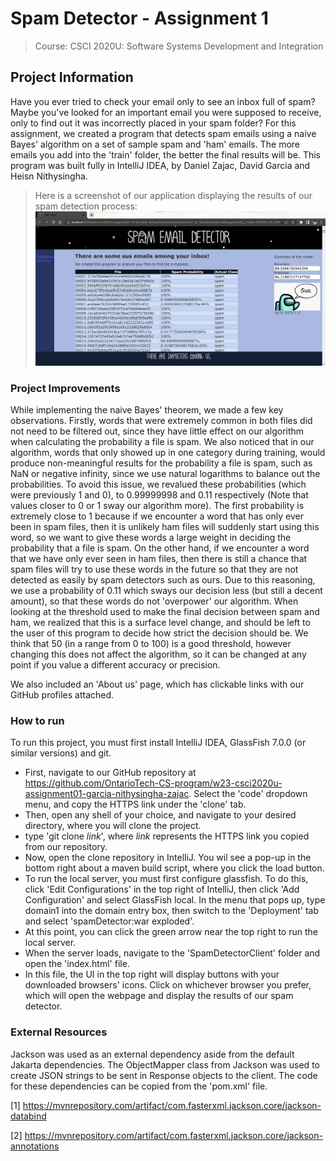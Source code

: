 # Spam Detector - Assignment 1
> Course: CSCI 2020U: Software Systems Development and Integration


## Project Information
Have you ever tried to check your email only to see an inbox full of spam? Maybe you've looked for an important email 
you were supposed to receive, only to find out it was incorrectly placed in your spam folder? For this assignment, we 
created a program that detects spam emails using a naive Bayes' algorithm on a set of sample spam and 'ham' emails.
The more emails you add into the 'train' folder, the better the final results will be. This program was built fully in 
IntelliJ IDEA, by Daniel Zajac, David Garcia and Heisn Nithysingha.

> Here is a screenshot of our application displaying the results of our spam detection process:
![dashboard.png](dashboard.png)

### Project Improvements
While implementing the naive Bayes' theorem, we made a few key observations. Firstly, words that were extremely common 
in both files did not need to be filtered out, since they have little effect on our algorithm when calculating the 
probability a file is spam. We also noticed that in our algorithm, words that only showed up in one category during 
training, would produce non-meaningful results for the probability a file is spam, such as NaN or negative infinity, 
since we use natural logarithms to balance out the probabilities. To avoid this issue, we revalued these probabilities 
(which were previously 1 and 0), to 0.99999998 and 0.11 respectively (Note that values closer to 0 or 1 sway our algorithm more). The
first probability is extremely close to 1 because if we encounter a word that has only ever been in spam files, then it 
is unlikely ham files will suddenly start using this word, so we want to give these words a large weight in deciding the 
probability that a file is spam. On the other hand, if we encounter a word that we have only ever seen in ham files, 
then there is still a chance that spam files will try to use these words in the future so that they are not detected as 
easily by spam detectors such as ours. Due to this reasoning, we use a probability of 0.11 which sways our decision less 
(but still a decent amount), so that these words do not 'overpower' our algorithm. When looking at the threshold used to 
make the final decision between spam and ham, we realized that this is a surface level change, and should be left to the 
user of this program to decide how strict the decision should be. We think that 50 (in a range from 0 to 100) is a good 
threshold, however changing this does not affect the algorithm, so it can be changed at any point if you value a 
different accuracy or precision.

We also included an 'About us' page, which has clickable links with our GitHub profiles attached. 

### How to run
To run this project, you must first install IntelliJ IDEA, GlassFish 7.0.0 (or similar versions) and git. 
- First, navigate to our GitHub repository at
https://github.com/OntarioTech-CS-program/w23-csci2020u-assignment01-garcia-nithysingha-zajac. Select the 'code' 
dropdown menu, and copy the HTTPS link under the 'clone' tab.
- Then, open any shell of your choice, and navigate to your desired directory, where you will clone the project.
- type 'git clone *link*', where *link* represents the HTTPS link you copied from our repository. 
- Now, open the clone repository in IntelliJ. You wil see a pop-up in the bottom right about a maven build script, 
where you click the load button.
- To run the local server, you must first configure glassfish. To do this, click 'Edit Configurations' in the top right 
of IntelliJ, then click 'Add Configuration' and select GlassFish local. In the menu that pops up, type domain1 into the 
domain entry box, then switch to the 'Deployment' tab and select 'spamDetector:war exploded'.
- At this point, you can click the green arrow near the top right to run the local server.
- When the server loads, navigate to the 'SpamDetectorClient' folder and open the 'index.html' file.
- In this file, the UI in the top right will display buttons with your downloaded browsers' icons. Click on whichever 
browser you prefer, which will open the webpage and display the results of our spam detector.

### External Resources

Jackson was used as an external dependency aside from the default Jakarta dependencies.
The ObjectMapper class from Jackson was used to create JSON strings to be sent in Response objects to the client.
The code for these dependencies can be copied from the 'pom.xml' file.

[1] https://mvnrepository.com/artifact/com.fasterxml.jackson.core/jackson-databind

[2] https://mvnrepository.com/artifact/com.fasterxml.jackson.core/jackson-annotations


